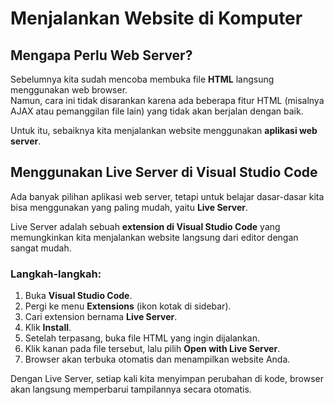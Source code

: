 # Menjalankan Website di Komputer

## Mengapa Perlu Web Server?
Sebelumnya kita sudah mencoba membuka file **HTML** langsung menggunakan web browser.  
Namun, cara ini tidak disarankan karena ada beberapa fitur HTML (misalnya AJAX atau pemanggilan file lain) yang tidak akan berjalan dengan baik.  

Untuk itu, sebaiknya kita menjalankan website menggunakan **aplikasi web server**.

## Menggunakan Live Server di Visual Studio Code
Ada banyak pilihan aplikasi web server, tetapi untuk belajar dasar-dasar kita bisa menggunakan yang paling mudah, yaitu **Live Server**.  

Live Server adalah sebuah **extension di Visual Studio Code** yang memungkinkan kita menjalankan website langsung dari editor dengan sangat mudah.  

### Langkah-langkah:
1. Buka **Visual Studio Code**.
2. Pergi ke menu **Extensions** (ikon kotak di sidebar).
3. Cari extension bernama **Live Server**.
4. Klik **Install**.
5. Setelah terpasang, buka file HTML yang ingin dijalankan.
6. Klik kanan pada file tersebut, lalu pilih **Open with Live Server**.
7. Browser akan terbuka otomatis dan menampilkan website Anda.

Dengan Live Server, setiap kali kita menyimpan perubahan di kode, browser akan langsung memperbarui tampilannya secara otomatis.  
